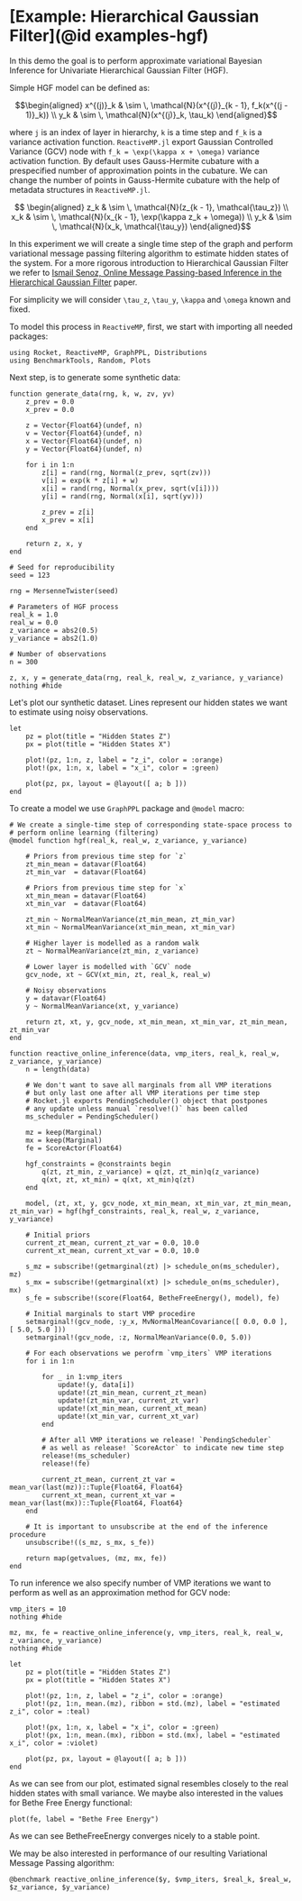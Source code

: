 # [Example: Hierarchical Gaussian Filter](@id examples-hgf)

In this demo the goal is to perform approximate variational Bayesian Inference for Univariate Hierarchical Gaussian Filter (HGF).

Simple HGF model can be defined as:

```math
\begin{aligned}
    x^{(j)}_k & \sim \, \mathcal{N}(x^{(j)}_{k - 1}, f_k(x^{(j - 1)}_k)) \\
    y_k & \sim \, \mathcal{N}(x^{(j)}_k, \tau_k)
\end{aligned}
```

where ``j`` is an index of layer in hierarchy, ``k`` is a time step and ``f_k`` is a variance activation function. `ReactiveMP.jl` export Gaussian Controlled Variance (GCV) node with ``f_k = \exp(\kappa x + \omega)`` variance activation function. By default uses Gauss-Hermite cubature with a prespecified number of approximation points in the cubature. We can change the number of points in Gauss-Hermite cubature with the help of metadata structures in `ReactiveMP.jl`. 

```math
 \begin{aligned}
    z_k & \sim \, \mathcal{N}(z_{k - 1}, \mathcal{\tau_z}) \\
    x_k & \sim \, \mathcal{N}(x_{k - 1}, \exp(\kappa z_k + \omega)) \\
    y_k & \sim \, \mathcal{N}(x_k, \mathcal{\tau_y})
\end{aligned}
```

In this experiment we will create a single time step of the graph and perform variational message passing filtering algorithm to estimate hidden states of the system.
For a more rigorous introduction to Hierarchical Gaussian Filter we refer to [Ismail Senoz, Online Message Passing-based Inference in the Hierarchical Gaussian Filter](https://ieeexplore.ieee.org/document/9173980) paper.

For simplicity we will consider ``\tau_z``, ``\tau_y``, ``\kappa`` and ``\omega`` known and fixed.

To model this process in `ReactiveMP`, first, we start with importing all needed packages:

```@example hgf
using Rocket, ReactiveMP, GraphPPL, Distributions
using BenchmarkTools, Random, Plots
```

Next step, is to generate some synthetic data:

```@example hgf
function generate_data(rng, k, w, zv, yv)
    z_prev = 0.0
    x_prev = 0.0

    z = Vector{Float64}(undef, n)
    v = Vector{Float64}(undef, n)
    x = Vector{Float64}(undef, n)
    y = Vector{Float64}(undef, n)

    for i in 1:n
        z[i] = rand(rng, Normal(z_prev, sqrt(zv)))
        v[i] = exp(k * z[i] + w)
        x[i] = rand(rng, Normal(x_prev, sqrt(v[i])))
        y[i] = rand(rng, Normal(x[i], sqrt(yv)))

        z_prev = z[i]
        x_prev = x[i]
    end 
    
    return z, x, y
end
```

```@example hgf
# Seed for reproducibility
seed = 123

rng = MersenneTwister(seed)

# Parameters of HGF process
real_k = 1.0
real_w = 0.0
z_variance = abs2(0.5)
y_variance = abs2(1.0)

# Number of observations
n = 300

z, x, y = generate_data(rng, real_k, real_w, z_variance, y_variance)
nothing #hide
```

Let's plot our synthetic dataset. Lines represent our hidden states we want to estimate using noisy observations.

```@example hgf
let 
    pz = plot(title = "Hidden States Z")
    px = plot(title = "Hidden States X")
    
    plot!(pz, 1:n, z, label = "z_i", color = :orange)
    plot!(px, 1:n, x, label = "x_i", color = :green)
    
    plot(pz, px, layout = @layout([ a; b ]))
end
```

To create a model we use `GraphPPL` package and `@model` macro:

```@example hgf
# We create a single-time step of corresponding state-space process to
# perform online learning (filtering)
@model function hgf(real_k, real_w, z_variance, y_variance)
    
    # Priors from previous time step for `z`
    zt_min_mean = datavar(Float64)
    zt_min_var  = datavar(Float64)
    
    # Priors from previous time step for `x`
    xt_min_mean = datavar(Float64)
    xt_min_var  = datavar(Float64)

    zt_min ~ NormalMeanVariance(zt_min_mean, zt_min_var)
    xt_min ~ NormalMeanVariance(xt_min_mean, xt_min_var)

    # Higher layer is modelled as a random walk 
    zt ~ NormalMeanVariance(zt_min, z_variance)
    
    # Lower layer is modelled with `GCV` node
    gcv_node, xt ~ GCV(xt_min, zt, real_k, real_w)
    
    # Noisy observations 
    y = datavar(Float64)
    y ~ NormalMeanVariance(xt, y_variance)
    
    return zt, xt, y, gcv_node, xt_min_mean, xt_min_var, zt_min_mean, zt_min_var
end
```

```@example hgf
function reactive_online_inference(data, vmp_iters, real_k, real_w, z_variance, y_variance)
    n = length(data)
    
    # We don't want to save all marginals from all VMP iterations
    # but only last one after all VMP iterations per time step
    # Rocket.jl exports PendingScheduler() object that postpones 
    # any update unless manual `resolve!()` has been called
    ms_scheduler = PendingScheduler()
    
    mz = keep(Marginal)
    mx = keep(Marginal)
    fe = ScoreActor(Float64)

    hgf_constraints = @constraints begin
        q(zt, zt_min, z_variance) = q(zt, zt_min)q(z_variance)
        q(xt, zt, xt_min) = q(xt, xt_min)q(zt)
    end

    model, (zt, xt, y, gcv_node, xt_min_mean, xt_min_var, zt_min_mean, zt_min_var) = hgf(hgf_constraints, real_k, real_w, z_variance, y_variance)

    # Initial priors
    current_zt_mean, current_zt_var = 0.0, 10.0
    current_xt_mean, current_xt_var = 0.0, 10.0
    
    s_mz = subscribe!(getmarginal(zt) |> schedule_on(ms_scheduler), mz)
    s_mx = subscribe!(getmarginal(xt) |> schedule_on(ms_scheduler), mx)
    s_fe = subscribe!(score(Float64, BetheFreeEnergy(), model), fe)

    # Initial marginals to start VMP procedire
    setmarginal!(gcv_node, :y_x, MvNormalMeanCovariance([ 0.0, 0.0 ], [ 5.0, 5.0 ]))
    setmarginal!(gcv_node, :z, NormalMeanVariance(0.0, 5.0))
    
    # For each observations we perofrm `vmp_iters` VMP iterations
    for i in 1:n
        
        for _ in 1:vmp_iters
            update!(y, data[i])
            update!(zt_min_mean, current_zt_mean)
            update!(zt_min_var, current_zt_var)
            update!(xt_min_mean, current_xt_mean)
            update!(xt_min_var, current_xt_var)
        end
        
        # After all VMP iterations we release! `PendingScheduler`
        # as well as release! `ScoreActor` to indicate new time step
        release!(ms_scheduler)
        release!(fe)
        
        current_zt_mean, current_zt_var = mean_var(last(mz))::Tuple{Float64, Float64}
        current_xt_mean, current_xt_var = mean_var(last(mx))::Tuple{Float64, Float64}
    end
    
    # It is important to unsubscribe at the end of the inference procedure
    unsubscribe!((s_mz, s_mx, s_fe))
    
    return map(getvalues, (mz, mx, fe))
end
```

To run inference we also specify number of VMP iterations we want to perform as well as an approximation method for GCV node:

```@example hgf
vmp_iters = 10
nothing #hide
```

```@example hgf
mz, mx, fe = reactive_online_inference(y, vmp_iters, real_k, real_w, z_variance, y_variance)
nothing #hide
```

```@example hgf
let 
    pz = plot(title = "Hidden States Z")
    px = plot(title = "Hidden States X")
    
    plot!(pz, 1:n, z, label = "z_i", color = :orange)
    plot!(pz, 1:n, mean.(mz), ribbon = std.(mz), label = "estimated z_i", color = :teal)
    
    plot!(px, 1:n, x, label = "x_i", color = :green)
    plot!(px, 1:n, mean.(mx), ribbon = std.(mx), label = "estimated x_i", color = :violet)
    
    plot(pz, px, layout = @layout([ a; b ]))
end
```

As we can see from our plot, estimated signal resembles closely to the real hidden states with small variance. We maybe also interested in the values for Bethe Free Energy functional:

```@example hgf
plot(fe, label = "Bethe Free Energy")
```

As we can see BetheFreeEnergy converges nicely to a stable point.

We may be also interested in performance of our resulting Variational Message Passing algorithm:

```@example hgf
@benchmark reactive_online_inference($y, $vmp_iters, $real_k, $real_w, $z_variance, $y_variance)
```